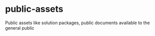 # public-assets
Public assets like solution packages, public documents available to the general public
